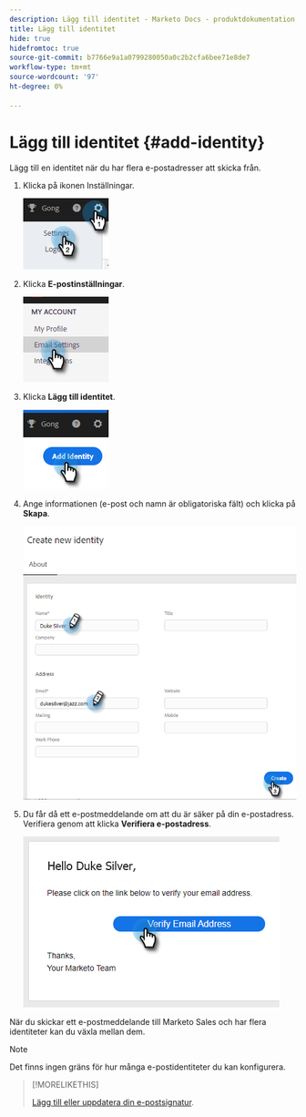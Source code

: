 ```yaml
---
description: Lägg till identitet - Marketo Docs - produktdokumentation
title: Lägg till identitet
hide: true
hidefromtoc: true
source-git-commit: b7766e9a1a0799280050a0c2b2cfa6bee71e8de7
workflow-type: tm+mt
source-wordcount: '97'
ht-degree: 0%

---
```


# Lägg till identitet {#add-identity}

Lägg till en identitet när du har flera e-postadresser att skicka från.

1. Klicka på ikonen Inställningar.

   ![](assets/add-identity-1.png)

1. Klicka **E-postinställningar**.

   ![](assets/add-identity-2.png)

1. Klicka **Lägg till identitet**.

   ![](assets/add-identity-3.png)

1. Ange informationen (e-post och namn är obligatoriska fält) och klicka på **Skapa**.

   ![](assets/add-identity-4.png)

1. Du får då ett e-postmeddelande om att du är säker på din e-postadress. Verifiera genom att klicka **Verifiera e-postadress**.

   ![](assets/add-identity-5.png)

När du skickar ett e-postmeddelande till Marketo Sales och har flera identiteter kan du växla mellan dem.

>[!NOTE]
>
>Det finns ingen gräns för hur många e-postidentiteter du kan konfigurera.

>[!MORELIKETHIS]
>
>[Lägg till eller uppdatera din e-postsignatur](/help/marketo/product-docs/marketo-sales-insight/actions/getting-started/email-settings/add-or-update-your-email-signature.md).
